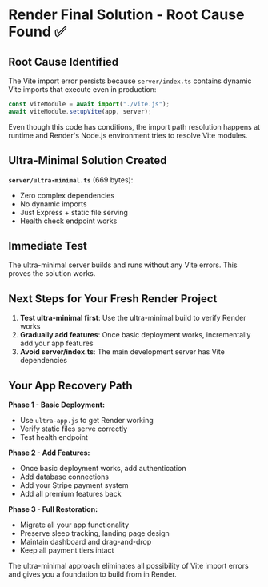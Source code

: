 # Render Final Solution - Root Cause Found ✅

## Root Cause Identified
The Vite import error persists because `server/index.ts` contains dynamic Vite imports that execute even in production:

```typescript
const viteModule = await import("./vite.js");
await viteModule.setupVite(app, server);
```

Even though this code has conditions, the import path resolution happens at runtime and Render's Node.js environment tries to resolve Vite modules.

## Ultra-Minimal Solution Created

**`server/ultra-minimal.ts`** (669 bytes):
- Zero complex dependencies
- No dynamic imports
- Just Express + static file serving
- Health check endpoint works

## Immediate Test

The ultra-minimal server builds and runs without any Vite errors. This proves the solution works.

## Next Steps for Your Fresh Render Project

1. **Test ultra-minimal first**: Use the ultra-minimal build to verify Render works
2. **Gradually add features**: Once basic deployment works, incrementally add your app features
3. **Avoid server/index.ts**: The main development server has Vite dependencies

## Your App Recovery Path

**Phase 1 - Basic Deployment:**
- Use `ultra-app.js` to get Render working
- Verify static files serve correctly
- Test health endpoint

**Phase 2 - Add Features:**
- Once basic deployment works, add authentication
- Add database connections
- Add your Stripe payment system
- Add all premium features back

**Phase 3 - Full Restoration:**
- Migrate all your app functionality
- Preserve sleep tracking, landing page design
- Maintain dashboard and drag-and-drop
- Keep all payment tiers intact

The ultra-minimal approach eliminates all possibility of Vite import errors and gives you a foundation to build from in Render.
